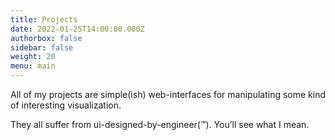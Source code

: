 ```yaml
---
title: Projects
date: 2022-01-25T14:00:00.000Z
authorbox: false
sidebar: false
weight: 20
menu: main
---
```


All of my projects are simple(ish) web-interfaces for manipulating some kind of interesting visualization.

They all suffer from ui-designed-by-engineer(™). You’ll see what I mean.